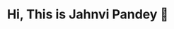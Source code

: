 <h1 align="center">Hi, This is Jahnvi Pandey 👋 </h1>

<!--
**TechByJahnvi/TechByJahnvi** is a ✨ _special_ ✨ repository because its `README.md` (this file) appears on your GitHub profile.
-->


